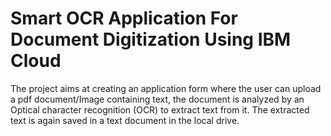 <h1>Smart OCR Application For Document Digitization Using IBM Cloud</h1>

The project aims at creating an application form where the user can upload a pdf document/Image containing text, the document is analyzed by an Optical character recognition (OCR) to extract text from it. The extracted text is again saved in a text document in the local drive.
